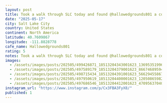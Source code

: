 ```yaml
---
layout: post
title: Took a walk through SLC today and found @hallowedgrounds801 a cool cafe in an old church turned market for weirdos and tattoos (sadly the tattoo parlour was closed) another great stop on the #worldcof
date: "2025-05-17"
city: Salt Lake City
country: United States
continent: North America
latitude: 40.7609867
longitude: -111.8828778
cafe_name: Hallowedgrounds801
rating: 5
notes: Took a walk through SLC today and found @hallowedgrounds801 a cool cafe in an old church turned market for weirdos and tattoos (sadly the tattoo parlour was closed) another great stop on the #worldcoffeetour
images:
  - /assets/images/posts/202505/499426871_18513204343001623_1369535199653652388_n_18125092996449018.jpg
  - /assets/images/posts/202505/497589179_18513204379001623_8667468959423032187_n_18070200841763508.jpg
  - /assets/images/posts/202505/498715434_18513204391001623_5662945586791068795_n_18029279660433732.jpg
  - /assets/images/posts/202505/497950619_18513204400001623_120508659821244594_n_17983851860685661.jpg
  - /assets/images/posts/202505/497686546_18513204412001623_4709563704063980592_n_18350265808158857.jpg
instagram_url: "https://www.instagram.com/p/Cx3FBA3FyX8/"
published: 1
---
```

